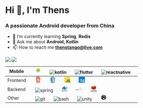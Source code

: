 
# Hi 👋, I'm Thens

### A passionate Android developer from China

<!--
**7hens/7hens** is a ✨ _special_ ✨ repository because its `README.md` (this file) appears on your GitHub profile.

Here are some ideas to get you started:

- 🔭 I’m currently working on ...
- 🌱 I’m currently learning ...
- 👯 I’m looking to collaborate on ...
- 🤔 I’m looking for help with ...
- 💬 Ask me about ...
- 📫 How to reach me: ...
- 😄 Pronouns: ...
- ⚡ Fun fact: ...

https://github.com/anuraghazra/github-readme-stats
https://rahuldkjain.github.io/gh-profile-readme-generator/
-->

- 🌱 I’m currently learning **Spring**, **Redis**
- 💬 Ask me about **Android, Kotlin**
- 📫 How to reach me **thenstango@live.com**

<!-- ### Github stats -->

<a href="https://github.com/7hens">
  <img align="center" src="https://github-readme-stats.vercel.app/api?username=7hens&count_private=true&show_icons=true&include_all_commits=true&line_height=24px&hide_rank=true" />
</a>
<a href="https://github.com/7hens">
  <img align="center" src="https://github-readme-stats.vercel.app/api/top-langs/?username=7hens&count_private=true&layout=compact&langs_count=8" />
</a>

<!-- ### Languages and Tools -->

<i></i>

| Mobile |  &nbsp; &nbsp;  <img src="https://raw.githubusercontent.com/devicons/devicon/master/icons/android/android-original-wordmark.svg" alt="android" width="20" height="20"/>  &nbsp; &nbsp; &nbsp; <img src="https://www.vectorlogo.zone/logos/kotlinlang/kotlinlang-icon.svg" alt="kotlin" width="20" height="20"/>   &nbsp; &nbsp; &nbsp; <img src="https://www.vectorlogo.zone/logos/flutterio/flutterio-icon.svg" alt="flutter" width="20" height="20"/>   &nbsp; &nbsp; &nbsp;  <img src="https://reactnative.dev/img/header_logo.svg" alt="reactnative" width="20" height="20"/>  &nbsp; &nbsp;              |
| ------ | -------- |
| Frontend | &nbsp; &nbsp; <img src="https://raw.githubusercontent.com/devicons/devicon/master/icons/html5/html5-original-wordmark.svg" alt="html5" width="20" height="20"/>  &nbsp; &nbsp; &nbsp; <img src="https://raw.githubusercontent.com/devicons/devicon/master/icons/css3/css3-original-wordmark.svg" alt="css3" width="20" height="20"/>  &nbsp; &nbsp; &nbsp; <img src="https://raw.githubusercontent.com/devicons/devicon/master/icons/javascript/javascript-original.svg" alt="javascript" width="20" height="20"/>  &nbsp; &nbsp; &nbsp; <img src="https://raw.githubusercontent.com/devicons/devicon/master/icons/typescript/typescript-original.svg" alt="typescript" width="20" height="20"/> &nbsp; &nbsp;                  |
| Backend | &nbsp; &nbsp;  <img src="https://www.vectorlogo.zone/logos/springio/springio-icon.svg" alt="spring" width="20" height="20"/>   &nbsp; &nbsp; &nbsp; <img src="https://raw.githubusercontent.com/devicons/devicon/master/icons/docker/docker-original-wordmark.svg" alt="docker" width="20" height="20"/>  &nbsp; &nbsp;  &nbsp; <img src="https://raw.githubusercontent.com/devicons/devicon/master/icons/mysql/mysql-original-wordmark.svg" alt="mysql" width="20" height="20"/>  &nbsp; &nbsp; &nbsp; <img src="https://raw.githubusercontent.com/devicons/devicon/master/icons/redis/redis-original-wordmark.svg" alt="redis" width="20" height="20"/>  &nbsp; &nbsp;       | 
| Other | &nbsp; &nbsp; <img src="https://www.vectorlogo.zone/logos/git-scm/git-scm-icon.svg" alt="git" width="20" height="20"/>  &nbsp; &nbsp; &nbsp; <img src="https://www.vectorlogo.zone/logos/gnu_bash/gnu_bash-icon.svg" alt="bash" width="20" height="20"/>  &nbsp; &nbsp; &nbsp; <img src="https://www.vectorlogo.zone/logos/unity3d/unity3d-icon.svg" alt="unity" width="20" height="20"/>   &nbsp; &nbsp; &nbsp; <img src="https://raw.githubusercontent.com/devicons/devicon/master/icons/rust/rust-plain.svg" alt="rust" width="20" height="20"/> &nbsp; &nbsp;  |

[html5]: https://raw.githubusercontent.com/devicons/devicon/master/icons/html5/html5-original-wordmark.svg
